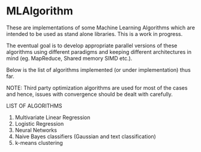 MLAlgorithm
===========
These are implementations of some Machine Learning Algorithms which are intended to be used as stand alone libraries. 
This is a work in progress. 

The eventual goal is to develop appropriate parallel versions of these algorithms using different paradigms and keeping different architectures in mind (eg. MapReduce, Shared memory SIMD etc.). 

Below is the list of algorithms implemented (or under implementation) thus far.

NOTE: Third party optimization algorithms are used for most of the cases 
and hence, issues with convergence should be dealt with carefully.

LIST OF ALGORITHMS

1. Multivariate Linear Regression
2. Logistic Regression 
3. Neural Networks
4. Naive Bayes classifiers (Gaussian and text classification)
5. k-means clustering
